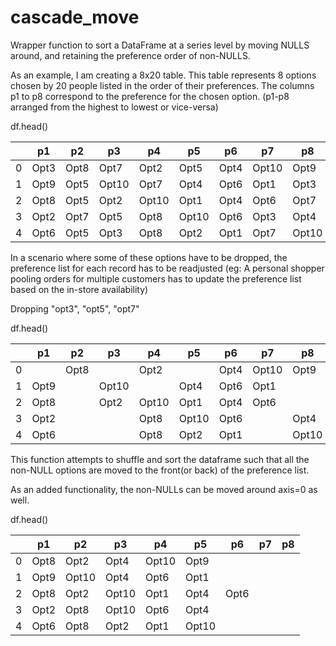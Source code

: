 # cascade_move

Wrapper function to sort a DataFrame at a series level by moving NULLS around, and retaining the preference order of non-NULLS.

As an example, I am creating a 8x20 table. 
This table represents 8 options chosen by 20 people listed in the order of their preferences.
The columns p1 to p8 correspond to the preference for the chosen option. (p1-p8 arranged from the highest to lowest or vice-versa)

df.head()
 	
|  |p1   |p2 	|p3 	|p4 	|p5 	|p6 	|p7 	|p8 |
|---|---|---|---|---|---|---|---|---|
|0	|Opt3 |Opt8 |Opt7 |Opt2 |Opt5 |Opt4 |Opt10|Opt9|
|1	|Opt9 |Opt5 |Opt10|Opt7 |Opt4 |Opt6 |Opt1 |Opt3|
|2	|Opt8 |Opt5 |Opt2 |Opt10|Opt1 |Opt4 |Opt6 |Opt7|
|3	|Opt2 |Opt7 |Opt5 |Opt8 |Opt10|Opt6 |Opt3 |Opt4|
|4	|Opt6 |Opt5 |Opt3 |Opt8 |Opt2 |Opt1 |Opt7 |Opt10|

In a scenario where some of these options have to be dropped, the preference list for each record has to be readjusted
(eg: A personal shopper pooling orders for multiple customers has to update the preference list based on the in-store availability)

Dropping "opt3", "opt5", "opt7"

df.head()

|  |p1   |p2 	|p3 	|p4 	|p5 	|p6 	|p7 	|p8 |
|---|---|---|---|---|---|---|---|---|
|0	|   |Opt8 |  |Opt2 |  |Opt4 |Opt10|Opt9|
|1	|Opt9 |  |Opt10|   |Opt4 |Opt6 |Opt1 |  |
|2	|Opt8 |  |Opt2 |Opt10|Opt1 |Opt4 |Opt6 |  |
|3	|Opt2 |  |  |Opt8 |Opt10|Opt6 |  |Opt4|
|4	|Opt6 |  |   |Opt8 |Opt2 |Opt1 |   |Opt10|


This function attempts to shuffle and sort the dataframe such that all the non-NULL options are moved to the front(or back) of the preference list.

As an added functionality, the non-NULLs can be moved around axis=0 as well.


df.head()

|  |p1   |p2 	|p3 	|p4 	|p5 	|p6 	|p7 	|p8 |
|---|---|---|---|---|---|---|---|---|
|0	|Opt8 |Opt2 |Opt4 |Opt10|Opt9|    |     |     |
|1	|Opt9 |Opt10|Opt4 |Opt6 |Opt1 |  |   |     |
|2	|Opt8 |Opt2 |Opt10|Opt1 |Opt4 |Opt6 |  |
|3	|Opt2 |Opt8 |Opt10|Opt6 |Opt4|    |   |   |
|4	|Opt6 |Opt8 |Opt2 |Opt1 |Opt10|   |   |     |
